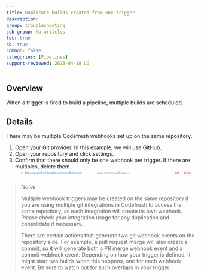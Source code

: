 ```yaml
---
title: Duplicate builds created from one trigger
description: 
group: troubleshooting
sub-group: kb-articles
toc: true
kb: true
common: false
categories: [Pipelines]
support-reviewed: 2023-04-18 LG
---
```


## Overview

When a trigger is fired to build a pipeline, multiple builds are scheduled.

## Details

There may be multiple Codefresh webhooks set up on the same repository.

1. Open your Git provider. In this example, we will use GitHub.
2. Open your repository and click settings.
3. Confirm that there should only be one webhook per trigger. If there are multiples, delete them. ![Web hook example](/images/troubleshooting/webhook.png)

> _Notes_
>
>Multiple webhook triggers may be created on the same repository if you are using multiple git integrations in Codefresh to access the same repository, as each integration will create its own webhook. Please check your integration usage for any duplication and consolidate if necessary.
>
>There are certain actions that generate two git webhook events on the repository side. For example, a pull request merge will also create a commit, so it will generate both a PR merge webhook event and a commit webhook event. Depending on how your trigger is defined, it might start two builds when this happens, one for each webhook event. Be sure to watch out for such overlaps in your trigger.
